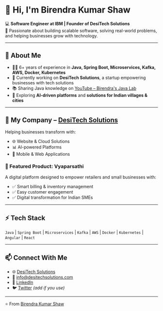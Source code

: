 # 👋 Hi, I'm Birendra Kumar Shaw  

💻 **Software Engineer at IBM | Founder of DesiTech Solutions**  
🚀 Passionate about building scalable software, solving real-world problems, and helping businesses grow with technology.  

---

## 🌟 About Me
- 👨‍💻 6+ years of experience in **Java, Spring Boot, Microservices, Kafka, AWS, Docker, Kubernetes**  
- 🚀 Currently working on **DesiTech Solutions**, a startup empowering businesses with tech solutions  
- 📚 Sharing Java knowledge on [YouTube – Birendra's Java Lab](https://www.youtube.com/@birendrasjavalab)  
- 🎯 Exploring **AI-driven platforms** and **solutions for Indian villages & cities**  

---

## 🏢 My Company – [DesiTech Solutions](https://www.desitechsolutions.com)
Helping businesses transform with:  
- 🌐 Website & Cloud Solutions  
- 📊 AI-powered Platforms  
- 📱 Mobile & Web Applications  

### 🚀 Featured Product: **Vyaparsathi**
A digital platform designed to empower retailers and small businesses with:  
- ✅ Smart billing & inventory management  
- ✅ Easy customer engagement  
- ✅ Digital transformation for Indian SMEs  

---

## ⚡ Tech Stack
`Java` | `Spring Boot` | `Microservices` | `Kafka` | `AWS` | `Docker` | `Kubernetes` | `Angular` | `React`  

---

## 📫 Connect With Me
- 🌐 [DesiTech Solutions](https://www.desitechsolutions.com)  
- 📧 info@desitechsolutions.com  
- 💼 [LinkedIn](https://www.linkedin.com/in/birendra-kumar-shaw)  
- 🐦 [Twitter](https://twitter.com/) *(add if you use)*  

---

⭐️ From [Birendra Kumar Shaw](https://github.com/your-username)
